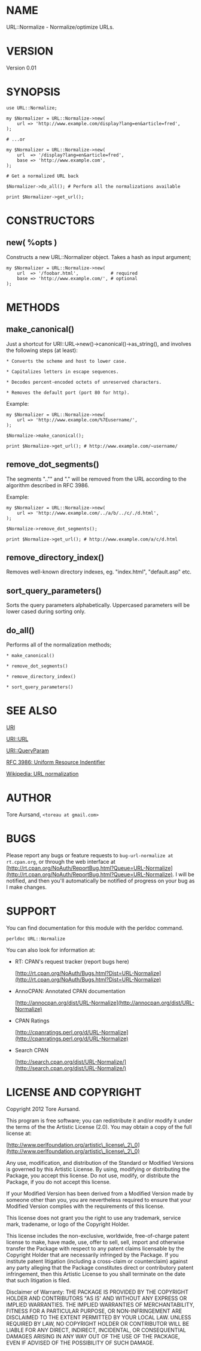 # NAME

URL::Normalize - Normalize/optimize URLs.

# VERSION

Version 0.01

# SYNOPSIS

    use URL::Normalize;

    my $Normalizer = URL::Normalize->new(
        url => 'http://www.example.com/display?lang=en&article=fred',
    );

    # ...or

    my $Normalizer = URL::Normalize->new(
        url  => '/display?lang=en&article=fred',
        base => 'http://www.example.com',
    );

    # Get a normalized URL back

    $Normalizer->do_all(); # Perform all the normalizations available

    print $Normalizer->get_url();

# CONSTRUCTORS

## new( %opts )

Constructs a new URL::Normalizer object. Takes a hash as input argument;

    my $Normalizer = URL::Normalize->new(
        url  => '/foobar.html',            # required
        base => 'http://www.example.com/', # optional
    );

# METHODS

## make\_canonical()

Just a shortcut for URI::URL->new()->canonical()->as\_string(), and involves
the following steps (at least):

    * Converts the scheme and host to lower case.

    * Capitalizes letters in escape sequences.

    * Decodes percent-encoded octets of unreserved characters.

    * Removes the default port (port 80 for http).

Example:

    my $Normalizer = URL::Normalize->new(
        url => 'http://www.example.com/%7Eusername/',
    );

    $Normalize->make_canonical();

    print $Normalize->get_url(); # http://www.example.com/~username/

## remove\_dot\_segments()

The segments ".."" and "." will be removed from the URL according to the
algorithm described in RFC 3986.

Example:

    my $Normalizer = URL::Normalize->new(
        url => 'http://www.example.com/../a/b/../c/./d.html',
    );

    $Normalize->remove_dot_segments();

    print $Normalize->get_url(); # http://www.example.com/a/c/d.html

## remove\_directory\_index()

Removes well-known directory indexes, eg. "index.html", "default.asp" etc.

## sort\_query\_parameters()

Sorts the query parameters alphabetically. Uppercased parameters will be
lower cased during sorting only.

## do\_all()

Performs all of the normalization methods;

    * make_canonical()

    * remove_dot_segments()

    * remove_directory_index()

    * sort_query_parameters()

# SEE ALSO

[URI](http://search.cpan.org/perldoc?URI)

[URI::URL](http://search.cpan.org/perldoc?URI::URL)

[URI::QueryParam](http://search.cpan.org/perldoc?URI::QueryParam)

[RFC 3986: Uniform Resource Indentifier](http://tools.ietf.org/html/rfc3986)

[Wikipedia: URL normalization](http://en.wikipedia.org/wiki/URL\_normalization)

# AUTHOR

Tore Aursand, `<toreau at gmail.com>`

# BUGS

Please report any bugs or feature requests to `bug-url-normalize at rt.cpan.org`, or through
the web interface at [http://rt.cpan.org/NoAuth/ReportBug.html?Queue=URL-Normalize](http://rt.cpan.org/NoAuth/ReportBug.html?Queue=URL-Normalize).  I will be notified, and then you'll
automatically be notified of progress on your bug as I make changes.

# SUPPORT

You can find documentation for this module with the perldoc command.

    perldoc URL::Normalize

You can also look for information at:

- RT: CPAN's request tracker (report bugs here)

    [http://rt.cpan.org/NoAuth/Bugs.html?Dist=URL-Normalize](http://rt.cpan.org/NoAuth/Bugs.html?Dist=URL-Normalize)

- AnnoCPAN: Annotated CPAN documentation

    [http://annocpan.org/dist/URL-Normalize](http://annocpan.org/dist/URL-Normalize)

- CPAN Ratings

    [http://cpanratings.perl.org/d/URL-Normalize](http://cpanratings.perl.org/d/URL-Normalize)

- Search CPAN

    [http://search.cpan.org/dist/URL-Normalize/](http://search.cpan.org/dist/URL-Normalize/)

# LICENSE AND COPYRIGHT

Copyright 2012 Tore Aursand.

This program is free software; you can redistribute it and/or modify it
under the terms of the the Artistic License (2.0). You may obtain a
copy of the full license at:

[http://www.perlfoundation.org/artistic\_license\_2\_0](http://www.perlfoundation.org/artistic\_license\_2\_0)

Any use, modification, and distribution of the Standard or Modified
Versions is governed by this Artistic License. By using, modifying or
distributing the Package, you accept this license. Do not use, modify,
or distribute the Package, if you do not accept this license.

If your Modified Version has been derived from a Modified Version made
by someone other than you, you are nevertheless required to ensure that
your Modified Version complies with the requirements of this license.

This license does not grant you the right to use any trademark, service
mark, tradename, or logo of the Copyright Holder.

This license includes the non-exclusive, worldwide, free-of-charge
patent license to make, have made, use, offer to sell, sell, import and
otherwise transfer the Package with respect to any patent claims
licensable by the Copyright Holder that are necessarily infringed by the
Package. If you institute patent litigation (including a cross-claim or
counterclaim) against any party alleging that the Package constitutes
direct or contributory patent infringement, then this Artistic License
to you shall terminate on the date that such litigation is filed.

Disclaimer of Warranty: THE PACKAGE IS PROVIDED BY THE COPYRIGHT HOLDER
AND CONTRIBUTORS "AS IS' AND WITHOUT ANY EXPRESS OR IMPLIED WARRANTIES.
THE IMPLIED WARRANTIES OF MERCHANTABILITY, FITNESS FOR A PARTICULAR
PURPOSE, OR NON-INFRINGEMENT ARE DISCLAIMED TO THE EXTENT PERMITTED BY
YOUR LOCAL LAW. UNLESS REQUIRED BY LAW, NO COPYRIGHT HOLDER OR
CONTRIBUTOR WILL BE LIABLE FOR ANY DIRECT, INDIRECT, INCIDENTAL, OR
CONSEQUENTIAL DAMAGES ARISING IN ANY WAY OUT OF THE USE OF THE PACKAGE,
EVEN IF ADVISED OF THE POSSIBILITY OF SUCH DAMAGE.

